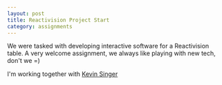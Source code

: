 ```yaml
---
layout: post
title: Reactivision Project Start
category: assignments
---
```


We were tasked with developing interactive software for a Reactivision table.
A very welcome assignment, we always like playing with new tech, don't we =)

I'm working together with [Kevin Singer](http://m0ru.github.io/gameful-design/)